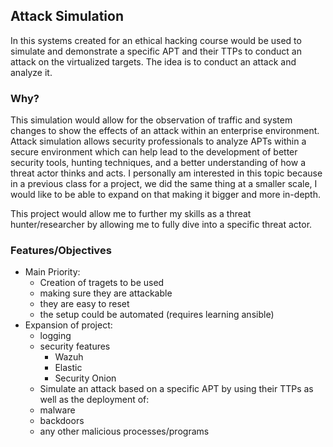 ## Attack Simulation
In this systems created for an ethical hacking course would be used to simulate and demonstrate a specific APT and their TTPs to conduct an attack on the virtualized targets. The idea is to conduct an attack and analyze it.

### Why?
This simulation would allow for the observation of traffic and system changes to show the effects of an attack within an enterprise environment. Attack simulation allows security professionals to analyze APTs within a secure environment which can help lead to the development of better security tools, hunting techniques, and a better understanding of how a threat actor thinks and acts. I personally am interested in this topic because in a previous class for a project, we did the same thing at a smaller scale, I would like to be able to expand on that making it bigger and more in-depth.

This project would allow me to further my skills as a threat hunter/researcher by allowing me to fully dive into a specific threat actor.
  
### Features/Objectives
- Main Priority:
   - Creation of tragets to be used
   - making sure they are attackable
   - they are easy to reset
   - the setup could be automated (requires learning ansible) 
- Expansion of project:
   -  logging
   -  security features
      - Wazuh
      - Elastic
      - Security Onion 
   -  Simulate an attack based on a specific APT by using their TTPs as well as the deployment of:
   -  malware
   -  backdoors
   -  any other malicious processes/programs



